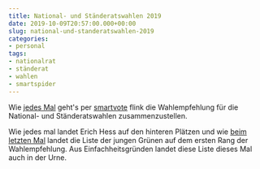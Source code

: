 ```yaml
---
title: National- und Ständeratswahlen 2019
date: 2019-10-09T20:57:00.000+00:00
slug: national-und-standeratswahlen-2019
categories:
- personal
tags:
- nationalrat
- ständerat
- wahlen
- smartspider
---
```


Wie [jedes Mal](https://habi.gna.ch/?s=smartvote) geht's per [smartvote](https://www.smartvote.ch/) flink die Wahlempfehlung für die National- und Ständeratswahlen zusammenzustellen.

Wie jedes mal landet Erich Hess auf den hinteren Plätzen und wie [beim letzten Mal](https://habi.gna.ch/2017/09/09/gemeinderatswahlen-koniz/) landet die Liste der jungen Grünen auf dem ersten Rang der Wahlempfehlung.
Aus Einfachheitsgründen landet diese Liste dieses Mal auch in der Urne.